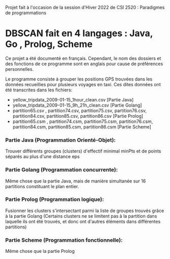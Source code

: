 Projet fait à l'occasion de la session d'Hiver 2022 de CSI 2520 : Paradigmes de programmations

# DBSCAN fait en 4 langages : Java, Go , Prolog, Scheme

Ce projet a été documenté en français. 
Cependant, le nom des dossiers et des fonctions de ce programme sont en anglais pour cause de préférences personnelles.

Le programme consiste à grouper les positions GPS trouvées dans les données recueillies pour plusieurs voyages en taxi.
Ces dites données ont été transcrites dans les fichiers:
- yellow_tripdata_2009-01-15_1hour_clean.csv   [Partie Java]
- yellow_tripdata_2009-01-15_9h_21h_clean.csv  [Partie Golang]
- partition65.csv , partition74.csv, partition75.csv, partition76.csv, partition84.csv, partition85.csv, partition86.csv  [Partie Prolog]
- partition65.csm , partition74.csm, partition75.csm, partition76.csm, partition84.csm, partition85.csm, partition86.csm  [Partie Scheme]



### Partie Java (Programmation Orienté-Objet): 
Trouver différents groupes (clusters) d'effectif minimal minPts et de points séparés au plus d'une distance eps 

### Partie Golang (Programmation concurrente): 
Même chose que la partie Java, mais de manière simultanée sur 16 partitions constituant le plan entier.

### Partie Prolog (Programmation logique): 
Fusionner les clusters s'intersectant parmi la liste de groupes trouvés grâce à la partie Golang (Certains clusters ne se limitent pas à la partition dans laquelle ils ont été trouvés, et donc ont d'autres éléments dans différentes partitions)

### Partie Scheme (Programmation fonctionnelle): 
Même chose que la partie Prolog
